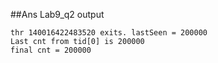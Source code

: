 ##Ans Lab9_q2 output
```
thr 140016422483520 exits. lastSeen = 200000
Last cnt from tid[0] is 200000
final cnt = 200000
```